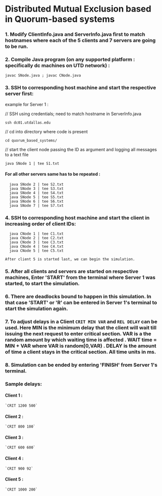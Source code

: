 # Distributed Mutual Exclusion based in Quorum-based systems

### 1. Modify ClientInfo.java and ServerInfo.java first to match hostnames where each of the 5 clients and 7 servers are going to be run.
### 2. Compile Java program (on any supported platform : specifically dc machines on UTD network) :
  `javac SNode.java ; javac CNode.java`

### 3. SSH to corresponding host machine and start the respective server first:

  example for Server 1 : 
  
  // SSH using credentials; need to match hostname in ServerInfo.java
  
  `ssh dc01.utdallas.edu`
  
  // cd into directory where code is present
  
  `cd quorum_based_systems/`
  
  // start the client node passing the ID as argument and logging all messages to a text file 
  
  `java SNode 1 | tee S1.txt`

####  For all other servers same has to be repeated :
```
  java SNode 2 | tee S2.txt
  java SNode 3 | tee S3.txt
  java SNode 4 | tee S4.txt
  java SNode 5 | tee S5.txt
  java SNode 6 | tee S6.txt
  java SNode 7 | tee S7.txt

```
### 4. SSH to corresponding host machine and start the client in increasing order of client IDs:

```
  java CNode 1 | tee C1.txt
  java CNode 2 | tee C2.txt
  java CNode 3 | tee C3.txt
  java CNode 4 | tee C4.txt
  java CNode 5 | tee C5.txt
```
    After client 5 is started last, we can begin the simulation.

### 5. After all clients and servers are started on respective machines, Enter 'START' from the terminal where Server 1 was started, to start the simulation.

### 6. There are deadlocks bound to happen in this simulation. In that case 'START' or 'R' can be entered in Server 1's terminal to start the simulation again.
### 7. To adjust delays in a Client `CRIT MIN VAR` and `REL DELAY` can be used. Here MIN is the minimum delay that the client will wait till issuing the next request to enter critical section. VAR is a the random amount by which waiting time is affected . WAIT time = MIN + VAR where VAR is random[0,VAR) . DELAY is the amount of time a client stays in the critical section. All time units in ms.
### 8. Simulation can be ended by entering 'FINISH' from Server 1's terminal.
### Sample delays:
#### Client 1 :
    `CRIT 1200 500`
#### Client 2 :
    `CRIT 800 100`
#### Client 3 :
    `CRIT 600 600`
#### Client 4 :
    `CRIT 900 92`
#### Client 5 :
    `CRIT 1000 200`

